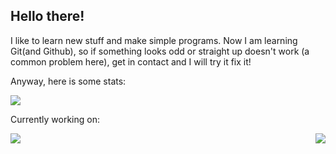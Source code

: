 ## Hello there!

I like to learn new stuff and make simple programs.
 Now I am learning Git(and Github), so if something looks odd or straight up doesn't work (a common problem here), get in contact and I will try it fix it!
 
 Anyway, here is some stats:
 
 
<a href="https://github.com/BreenBrain/github-readme-stats">
  <img align="center" src="https://github-readme-stats.vercel.app/api/top-langs/?username=o-dka&layout=compact"/>
</a>
          
          
 Currently working on:


<a  href="https://github.com/BreenBrain/MenuV8">
<img align="right" src="https://github-readme-stats.vercel.app/api/pin/?username=o-dka&repo=MenuV8 "/>
</a>
 
<a  href="https://github.com/o-dka/vsclassic-icon-theme">
 <img align="left" src="https://github-readme-stats.vercel.app/api/pin/?username=o-dka&repo=vsclassic-icon-theme "/>
</a>

